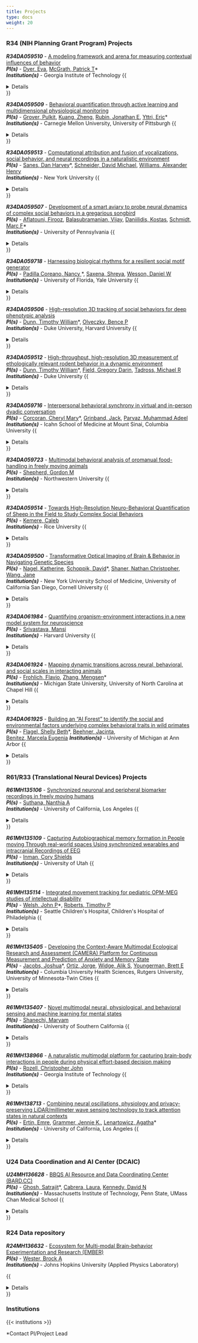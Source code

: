 ```yaml
---
title: Projects
type: docs
weight: 20
---
```


### R34 (NIH Planning Grant Program) Projects

<link rel="stylesheet" href="/css/projects.css">
<div class="hover-block">

**_R34DA059510_** - [A modeling framework and arena for measuring contextual influences of behavior](https://reporter.nih.gov/search/lVXfsunpaUqfmTQW0jRXmA/project-details/10786801) \
**_PI(s)_** - [Dyer, Eva](mailto:evadyer@gatech.edu),
    [McGrath, Patrick T](mailto:patrick.mcgrath@biology.gatech.edu)\* \
**_Institution(s)_** - Georgia Institute of Technology
  {{<details>}}
  Social behaviors are essential for survival and reproduction. They also evolve quite rapidly and can vary even among closely related species. Traditionally, social behaviors are very difficult to study because of the complexity of their input, requiring conspecifics to trigger aggressive, cooperative, parental, or reproductive behaviors. Additionally, contextual data is important, such as hierarchical status and environmental factors can also play a role. This grant will propose to create a behavioral arena capable of mimicking natural environments that are required for social reproductive behaviors, including interactions between a large number of conspecifics, environmental factors such as male displays, and contextual data such as hierarchical status between various males. Tools will be created to track animals in this arena and build a computational frame work to measure and compare social behavioral dynamics. This work will utilize Lake Malawi cichlids, a powerful evolutionary model for identification of genes and neural circuit changes associated with differences in behavior. This project will generate new tools and datasets for modeling social behaviors, paving the way for a large-scale R01.

 {{< ytube MaA-DtQvqig >}}

  {{</details>}}

</div>

<div class="hover-block">

**_R34DA059509_** - [Behavioral quantification through active learning and multidimensional physiological monitoring](https://reporter.nih.gov/search/9wx4cEt5ske-A88YXC9tyA/project-details/10786800) \
**_PI(s)_** - [Grover, Pulkit](mailto:pgrover@andrew.cmu.edu),
  [Kuang, Zheng](mailto:zhengkua@andrew.cmu.edu),
  [Rubin, Jonathan E](mailto:jonrubin@pitt.edu),
  [Yttri, Eric](mailto:eyttri@andrew.cmu.edu)\* \
**_Institution(s)_** - Carnegie Mellon University, University of Pittsburgh
  {{<details>}}
Naturalistic contexts provide the opportunity to study the brain and behavior in response to the ethological problems an animal is evolutionarily designed to solve. We seek to expand the capabilities of our current behavioral segmentation approaches to provide a more precise and comprehensive account of behavior. By incorporating recent innovations in machine learning, segmentation approaches that can account for behavioral dynamics at multiple timescales, and increased breadth in the sampling modalities used to classify behaviors, we will create a toolkit that our team and others can make use of to quantify complex, spontaneous behaviors. We will implement an analysis pipeline to capture and make use of patterns of mouse body position, vocalizations, and arousal states. We also aim to capitalize on recent insights into the role of the gut-brain axis in shaping behavior. After validating our acquisition and analytical approaches, we will monitor these outputs in response to controlled, parametric environmental manipulations in two distinct, ethologically-relevant contexts: intruder response to resident urine signals and limited access to water. The exploratory data collected in these experiments will be vital to validating our algorithmic advances and for piloting future grant proposals. The foundation of this work is a diverse team approach. Our team, comprised of experts in social behavior ethology, microbiota research information theory, and data-driven computational modeling, will take an end-to end approach in executing this proposal. By starting with experimental design informed by all parties, we will ensure that the resulting pipeline possesses sufficient structure and richness for meaningful analysis. the team will help guide long-term research avenues that are both ethologically appropriate and computationally rigorous. Lastly, we recognize that open access will greatly accelerate the validation and adoption of these technologies, a stated aim of this RFA. Dissemination and access to our deliverables will benefit substantially from ongoing relationships with the Pittsburgh Supercomputing Center and OpenBehavior. The partnered hardware and software advances of Aim 1a and 1b represent the overarching goal of this proposal, an advanced and comprehensive behavior segmentation platform. Aim 2 will interrogate temporally- dynamic urine protein signals and Aim 3 will study how progressively increasing thirst induced through water- restriction affect neurobehavioral measures. These contexts will be used to benchmark the broad applicability of Aim 1 – as well as to explore the potential to address targeted research questions within these frameworks.

{{< ytube HSftxi1jjnQ >}}

  {{</details>}}
</div>

<div class="hover-block">

**_R34DA059513_** - [Computational attribution and fusion of vocalizations, social behavior, and neural recordings in a naturalistic environment](https://reporter.nih.gov/search/rGFBDprnTkuFAoKdn5poIQ/project-details/10786899) \
**_PI(s)_** - [Sanes, Dan Harvey](mailto:dhs1@nyu.edu)\*,
  [Schneider, David Michael](mailto:david.schneider@nyu.edu),
  [Williams, Alexander Henry](mailto:ahwillia@stanford.edu) \
**_Institution(s)_** - New York University
{{<details>}}
Social vocalizations and movement-generated sounds often provide pivotal knowledge about an animal’s identity, location, or state, yet most studies of natural behavior fail to integrate acoustic information with simultaneous recordings of high-dimensional neural activity and behavioral dynamics. This proposal will develop novel experimental and computational methods to attribute vocal and non-vocal sounds to individuals in a naturalistic, acoustically complex, multi-animal environment. By integrating this rich acoustic information with simultaneous video and wireless neural recordings, we seek to predict auditory cortical responses to auditory cues, as a function of social context and individual identity within the family. Aim 1 will develop new tools with which to attribute vocal and non-vocal sounds to individual animals in a multi-animal setting (i.e., the “who said what” problem). In Aim 1A, we will collect, curate, and publicly release a range of benchmark datasets containing simultaneous camera and microphone array recordings of multi-animal interactions with ground truth labels of sound sources. We will use these benchmarks to validate new models for sound localization. In Aim 1B, we will develop and release deep learning models that localize sounds with calibrated confidence intervals, using synchronized video measurements to enhance predictions. Aim 2 will use these tools to identify archetypal, acoustically-driven social behaviors. We will establish a new experimental paradigm that permits months-long monitoring of rodent social behavior in a large, naturalistic environment with simultaneous camera and microphone array recordings. Using this data, we will develop novel data analytic approaches that leverage synchronized audio and video data streams to identify social interaction sequences. A key goal is to assess individual differences in social behavior across families. Aim 3 is a proof-of-concept experiment in which we determine how acoustically-driven social behaviors (established in Aim 2) predict auditory cortex responses to both vocal or movement-generated sounds. To accomplish this, we will make continuous wireless electrophysiological recordings from the auditory cortex of adolescent and adult gerbils within their naturalistic family environment. We will build regression models to infer our ability to predict neural responses from auditory/behavioral covariates (encoding models).

{{< ytube B9KeJtfWnoI >}}

{{</details>}}
  </div>

<div class="hover-block">

**_R34DA059507_** - [Development of a smart aviary to probe neural dynamics of complex social behaviors in a gregarious songbird](https://reporter.nih.gov/search/8oyFUGQ1mUW_hivhx91O7A/project-details/10786687) \
**_PI(s)_** - [Aflatouni, Firooz](mailto:firooz@seas.upenn.edu),
    [Balasubramanian, Vijay](mailto:vijay@physics.upenn.edu),
    [Daniilidis, Kostas](mailto:kostas@cis.upenn.edu),
    [Schmidt, Marc F](mailto:marcschm@sas.upenn.edu)\*\
**_Institution(s)_** - University of Pennsylvania
{{<details>}}
The nervous system of social species has evolved to perceive and evaluate signals within a social context. Social information therefore must impact how the brain processes information, yet little is still known about how the brain integrates social information to produce actions in a social context. This lack of knowledge exists in part because social context is difficult to quantify and because the majority of studies are performed in species that do not have a particularly rich social structure. Here we propose to study the brown-headed cowbird (Molothrus ater), a highly gregarious songbird species whose social behavior has been well studied and where vocal and non-vocal communication signals form a central and critical component of its social system. We have created a “smart aviary” equipped with cameras and microphones that is capable of monitoring behavior in each individual during the entire breeding season. Our aim is to create a fully automated system using computer vision and machine learning technology to evaluate moment-to- moment behavioral interactions between all member of the group (9 females and 7 males) over the entire breeding season. We have assembled an interdisciplinary team of engineers, neurobiologists and computational scientists, to create a platform where we can record dynamics quantify learning directly the segment invasive in enable social develop quantify associated social and evaluate how brain are shaped within a complex social context over an ethologically relevant timescale. To moment-to-moment behavior in each individual bird, we are developing a novel machine approach that tracks each bird and predicts its position, orientation, pose, and shape from images using artificial neural networks and a 3D articulated mesh model. By collecting output of the model over consecutive frames we will obtain a pose trajectory, which we will and classify into discrete behaviora l types. We also aim to develop a miniature non- wirelessly powered and transmitting recording device optimized for long duration recording our aviary that critically does not impact bird individual or social behavior. Such a device would us to link neural activation patterns to discrete behavioral events (e.g. male song) within the context in which these specific events occurred. Supplied with our rich dataset, we aim to mathematical tools necessary to generate social network models that will allow us to the specific state of the bird social network associated with neural activation patterns with individual behavioral events. To the best of our nowledge, the proposal to link network state to neural activation in a precise quantitative manner has never before been , k attempted. Through these efforts, we will be well positioned to subsequently pursue a Targeted Brain Circuits Projects R01 to investigate in a quantitative manner how social context influences brain activity.

{{< ytube n4FWn-C7soc >}}

{{</details>}}
  </div>

<div class="hover-block">

**_R34DA059718_** - [Harnessing biological rhythms for a resilient social motif generator](https://reporter.nih.gov/search/O078sWhnFkaeTno7iDSyBw/project-details/10797723) \
**_PI(s)_** - [Padilla Coreano, Nancy ](mailto:npadillacoreano@ufl.edu)\*,
    [Saxena, Shreya](mailto:shreya.saxena@yale.edu),
    [Wesson, Daniel W](mailto:danielwesson@ufl.edu) \
**_Institution(s)_** - University of Florida, Yale University
{{<details>}}
How does the brain enable social interactions? The study of social behavior in non-human animals has long relied on coarse behavioral metrics like time spent interacting with another animal or simply the numbers of interactions. Although this approach has informed major insights into neural circuits which have a role in sociability, we still do not know how these circuits orchestrate patterns of social behaviors, especially under different social contexts where interactions have nuanced differences. Our long-term goal is to identify the neural mechanisms supporting social behavior in affiliative vs. antagonistic social contexts. To close the knowledge gap towards this goal, in this R34 we will build artificial intelligence (AI) tools that are capable of integrating multivariate sources of behavior data to quantify spatiotemporal signatures or “motifs” of diverse repertoires of social behaviors. Behavioral motifs have the potential to be captured by means of examining concurrent autonomic rhythms, especially breathing and heart rate. Indeed, we have long known that changes in the frequency of these rhythms coincide with specific affective and behavioral contexts. However, spatiotemporal signatures of social behaviors have not been captured in prior studies which have considered either breathing or heart rate in isolation. Nor have prior studies unleashed the potential to identify novel social behavioral motifs by using these autonomic rhythms in combination with video measures. The research objective of this Brain Initiative proposal is to develop semi-supervised artificial intelligence methods that result in a hierarchical multi-timescale model of social behavioral motifs directly from video, breathing, heart rate, and movement data via a head-mounted accelerometer. To accomplish this, we will use partial labels of mouse social behaviors, as well as physiologic measurements, in order to elucidate the full range of social behavior motifs across affiliative vs. antagonistic contexts. In Aim 1, we will define low-dimensional social behavioral states while incorporating autonomic rhythms, while in Aim 2, we will elucidate a multi-timescale hierarchical representation of social behavior in affiliative vs. agonistic social contexts. For both aims, we will integrate computer vision techniques with high-dimensional video and physiological data from mice while varying their isolation levels and who they are interacting with. The end-product will be a validated toolkit enabling the sensitive and robust identification of behavioral motifs. The easy-to-use toolkit which we call the Social Motif generator (So-Mo) will enable future studies to probe neural circuits during complex mouse behaviors at unprecedented resolution.

{{< ytube hkFxcOOYQCs >}}

{{</details>}}
  </div>

<div class="hover-block">

**_R34DA059506_** - [High-resolution 3D tracking of social behaviors for deep phenotypic analysis](https://reporter.nih.gov/search/t8WADFOb80WhM891u1bwgg/project-details/10786685) \
**_PI(s)_** - [Dunn, Timothy William](mailto:timothy.dunn@duke.edu)\*,
    [Olveczky, Bence P](mailto:olveczky@fas.harvard.edu) \
**_Institution(s)_** - Duke University, Harvard University
{{<details>}}
The aim of this proposal is to plan for and deliver a proof-of-concept solution for an innovative and easy-to-use experimental platform for measuring and quantifying social behaviors in animal models. Efforts during this initial grant period will be restricted to rats and mice, experimental animals with rich social behaviors, but we hope in future iterations of this program to expand also to other model organisms, including birds and monkeys. To capture kinematic details of whole- body movement during social behaviors requires novel solutions for dealing with the inevitable occlusions that results from social interactions. To overcome the limitations of current approaches we will build and validate a novel deep neural network that learns to combine images across multiple synchronized cameras and infer the 3D physical coordinates of multiple animals. Preliminary studies have been very positive and suggest large improvements over current methods both when it comes to the range of social behaviors that can be tracked and the precision with which they can be measured. Importantly, all new technology will be readily shared with the scientific community, thereby leveraging from this single grant the potential for numerous investigators to dramatically improve the efficiency of their research programs requiring rigorous quantitative descriptions of animal behavior
{{</details>}}
  </div>

<div class="hover-block">

**_R34DA059512_** - [High-throughput, high-resolution 3D measurement of ethologically relevant rodent behavior in a dynamic environment](https://reporter.nih.gov/search/KBKLXTA2UEOKMLhYCQIvZg/project-details/10786883) \
**_PI(s)_** - [Dunn, Timothy William](mailto:timothy.dunn@duke.edu)\*,
    [Field, Gregory Darin](mailto:greg.d.field@gmail.com),
    [Tadross, Michael R](mailto:michael.tadross@duke.edu) \
**_Institution(s)_** - Duke University
{{<details>}}
The aim of this proposal is to develop an innovative new system, including hardware assemblies and machine learning algorithms, for continuous, high-resolution 3D quantification of behavioral and eliciting stimulus dynamics in a natural mouse prey capture paradigm. The system will satisfy a critical unmet need for an easily adoptable, modern behavioral measurement technology that extends well beyond current offerings, which are difficult to set up and limited largely to measuring spontaneous animal movement in impoverished, static environments. Our system consists of a 3D convolutional neural network processing multi-perspective video recordings to provide detailed measurements of both predator (mouse) and prey (cricket) spatiotemporal movement patterns within an enclosed, compact apparatus permitting precise control over the visual environment. To reduce implementation complexity and enhance usability in other labs, the system will use only a single commercial video camera and a set of low-cost mirrors to provide the multiple perspectives required for 3D behavior tracking. By using only a single camera, we also reduce the instrument’s physical footprint, thus facilitating high-throughput studies across multiple setups. Furthermore, our 3D tracking algorithm will be built to support out-of-the-box generalization to cloned setups, meaning other labs can immediately start doing science with the instrument without laborious data labeling and training steps. As part of our system, we will also develop new methods for analyzing the rich 3D mouse and cricket data to isolate key kinematic and action variables along with comprehensive characterization of stimulus-behavior relationships. We will then investigate how these new measurements can be used to better understand retinitis pigmentosa and Parkinson’s disease. Preliminary experiments have been quite successful and illustrate the promise and power of our approach to collect large amounts of quantitative behavior data and identify new phenotypes of motor disorders. As our vision is to make as large of an impact as possible, our system and datasets will be shared openly with community to catalyze a wide range of new research into brain function and treatments for neurological disease.

{{< ytube ZkcWHpCSxBY >}}

{{</details>}}
  </div>

<div class="hover-block">

**_R34DA059716_** - [Interpersonal behavioral synchrony in virtual and in-person dyadic conversation](https://reporter.nih.gov/search/PkNqY-ET0kW0D3SfO6MoLA/project-details/10797870) \
**_PI(s)_** - [Corcoran, Cheryl Mary](mailto:cheryl.corcoran@mssm.edu)\*,
    [Grinband, Jack](mailto:jg2269@cumc.columbia.edu),
    [Parvaz, Muhammad Adeel](mailto:muhammad.parvaz@mssm.edu) \
**_Institution(s)_** - Icahn School of Medicine at Mount Sinai, Columbia University
{{<details>}}
Human dyadic social communication entails a rich repertoire of expression, including not only face expression (and gaze), but also acoustics (prosody and pauses) turn-taking, gestures and language. Communication has evolved in humans within a social context, beginning with the parent-infant dyad, with mirroring of facial expressions and sounds. Its natural ecology is face-to-face dyadic interactions, both in-person and increasingly via remote platforms for teleconferencing and telehealth. Social communication is a “complex orchestration” in real time: its signals are multiple and temporally offset. It is a continuous exchange that is highly coordinated between speakers, with norms for turn-taking and alignment of face expression, gesture, semantic content and speech rates. As yet, a critical gap exists in that we lack the tools to quantify and analyze temporal patterns of multimodal communication behavior between two individuals in face-to-face communication, in an ecologically valid setting, that have the same rigor and reproducibility as do hyperscanning approaches to record brain activity during dyadic conversation. This tool must be developed to realize the true potential of second-person neuroscience. This planning proposal for tool development entails several key activities, beginning with the convening of a diverse multidisciplinary team of experts from various fields, including ethics/regulatory, anthropology, cognitive neuroscience, computer science, engineering, physics, mathematics, psychiatry and neurology. This team will discuss ethics, diversity, paradigm development, and computational frameworks, and providing iterative feedback and convening also with advocacy groups. Also, we will build two testing rooms for multimodal recording of dyadic communication, to demonstrate feasibility of acquiring and synching high temporal resolution data. Pilot EEG hyperscanning will be done concurrently in a subcohort. Further, given increased use of teleconferencing, dyadic communication data will be collected via remote platform and compared with in-person data, to determine how information may be degraded by differences in resolution and streaming delays. We will also develop computational frameworks for analyses of multimodal data.

{{< ytube KqGUlUjEi1I >}}

{{</details>}}
  </div>

<div class="hover-block">

**_R34DA059723_** - [Multimodal behavioral analysis of oromanual food-handling in freely moving animals](https://reporter.nih.gov/search/5Wc6Oe9LGk6OglJVMNeRKw/project-details/10795435) \
**_PI(s)_** - [Shepherd, Gordon M](mailto:g-shepherd@northwestern.edu) \
**_Institution(s)_** - Northwestern University
{{<details>}}
Oromanual food-handling – in which the hands and forelimbs work in a coordinated manner with the mouth and jaw to manipulate and consume a food item – is a fundamental behavior common to many rodent species as well as primates. Despite its ethological significance, oromanual food-handling has received remarkably little experimental attention, reflecting the technical challenges of recording at sufficient spatiotemporal resolution a behavior involving small, fast, and often visually occluded movements. We recently initiated efforts to overcome these challenges, developing paradigms for analyzing food-handling in mice using high-speed close-up video methods coupled with AI-based kinematic tracking. Here we propose to build on these advances through a set of planning activities leading to a powerful new approach for in-depth investigation of this behavior. The overall objective is to develop new experimental and analytical paradigms for recording food-handling behavior with high spatiotemporal resolution in freely moving animals, with a focus on understanding how elemental sub- movements are assembled into distinct goal-directed actions coordinated across multiple body parts. The technical approach includes design of a videographic recording arena incorporating a robotic camera positioning system. Electromyography from jaw-controller and forelimb muscles in freely moving mice will enable characterization of the elements of dexterous coordination involved in manipulating the food with both hands and jaw. Intranasal detection of breathing will enable characterization of sniff-related movements during food- handling, posited to represent an additional aspect of the behavior engaging the olfactory and respiratory systems. Exploratory studies will extend the approach in comparative, ecological, and developmental directions. The analytical approach will conceptualize the behavior in terms of the multiple components of the motor plant and behavioral modes and actions, including detailed ethogramming and incorporating machine learning-based tracking, modeling, and related computational methods. The anticipated results will constitute an innovative paradigm for quantitative analysis of food-handling, setting the stage for a future investigation of the neural mechanisms of this natural form of goal-directed dexterous behavior. Results from this research program furthermore have high potential to identify common principles of natural, complex, motor behavior in mammals in general.

{{< ytube 0ZzUiG_UxnU >}}
{{</details>}}

  </div>

<div class="hover-block">

**_R34DA059514_** - [Towards High-Resolution Neuro-Behavioral Quantification of Sheep in the Field to Study Complex Social Behaviors](https://reporter.nih.gov/search/5Wc6Oe9LGk6OglJVMNeRKw/project-details/10786956) \
**_PI(s)_** - [Kemere, Caleb](mailto:caleb.kemere@rice.edu) \
**_Institution(s)_** - Rice University
{{<details>}}
Social animals, including humans, engage in complex collective behaviors in the field. While there are simple models of collective decision making and movement that are amenable to study in traditional laboratory environments, they inevitably fail to capture the full complexity of natural behaviors as they occur in the field. Moreover, standard mammalian laboratory species either exhibit only simple social behaviors (e.g., mice) or are too challenging to house in large groups (e.g., primates). Here, we will leverage decades of extensive experience studying sheep in their normal pasture settings and during interactions between ewes and their lambs. We propose to develop a paradigm for acquiring high resolution (in space and time) measurements of individual herd members, including head-mounted devices to sense their visual sensorium. We will test these devices in existing herds maintained for agricultural study, while also developing a robust paradigm for conducting neural recording experiments. If successful this work will lay the foundation for future study of the neural circuits underlying complex collective behaviors in a large-brained highly social animal model.

{{< ytube fEmt-34_POg >}}

{{</details>}}
  </div>

<div class="hover-block">

**_R34DA059500_** - [Transformative Optical Imaging of Brain & Behavior in Navigating Genetic Species](https://reporter.nih.gov/search/ftmhALHbiUCuSoFidVtlvQ/project-details/10786461) \
**_PI(s)_** - [Nagel, Katherine](mailto:katherine.nagel@nyumc.org),
    [Schoppik, David](mailto:david.schoppik@nyulangone.org)\*,
    [Shaner, Nathan Christopher](mailto:ncshaner@ucsd.edu),
    [Wang, Jane](mailto:zw24@cornell.edu) \
**_Institution(s)_** - New York University School of Medicine, University of California San Diego, Cornell University
{{<details>}}
Our long-term goal is to define general principles that connect neuronal activity to unconstrained behaviors in natural sensory environments. Achieving this goal will require the development of new tools to quantitatively compare behavior across species in complex environments and to monitor neural activity in freely moving an- imals. Here we propose to bring together a diverse, multi-disciplinary team of five labs with a track record of productively measuring and modeling neural activity and behavior. We will use two parallel approaches to make progress towards imaging neural activity from freely moving small genetic model organisms as they navigate complex sensory environments. In Aim 1 we will develop behavioral apparatus that allows for experimenter control of sensory stimuli (mechanosensory flow, odor, and visual stimuli) while monitoring unconstrained be- havior at two resolutions. Low resolution measurements allow for quantification of stimulus-guided navigation, while high resolution measurements allow for detailed quantification of body posture and limb kinematics, and will eventually permit imaging of neural activity. In Aim 2, we will develop bioluminescence-based transgenic animals and techniques for imaging neural activity in freely moving flies and fish. Optimization of these reagents and protocols will allow for eventual simultaneous measurements of neural activity and behavior in larger and more complex environments. This work draws on our collective expertise in quantitative behavior, biolumines- cent indicators, real-time tracking of animal behavior at high resolution, and physical modeling of animal behav- ior. This work will advance technologies for studying neural activity in unconstrained animals and establish a collaborative team to pursue this work.

{{< ytube r2glKpA6Iw4 >}}

{{</details>}}
  </div>

<div class="hover-block">

**_R34DA061984_** - [Quantifying organism-environment interactions in a new model system for neuroscience](https://reporter.nih.gov/search/hFek-6yOaEGZoxZ7-YsjoA/project-details/11036699) \
**_PI(s)_** - [Srivastava, Mansi](mailto:mansi@oeb.harvard.edu) \
**_Institution(s)_** - Harvard University
{{<details>}}
Naturalistic contexts provide the opportunity to study the brain and behavior in response to the ethological problems an animal is evolutionarily designed to solve. We seek to expand the capabilities of our current behavioral segmentation approaches to provide a more precise and comprehensive account of behavior. By incorporating recent innovations in machine learning, segmentation approaches that can account for behavioral dynamics at multiple timescales, and increased breadth in the sampling modalities used to classify behaviors, we will create a toolkit that our team and others can make use of to quantify complex, spontaneous behaviors. We will implement an analysis pipeline to capture and make use of patterns of mouse body position, vocalizations, and arousal states. We also aim to capitalize on recent insights into the role of the gut-brain axis in shaping behavior. After validating our acquisition and analytical approaches, we will monitor these outputs in response to controlled, parametric environmental manipulations in two distinct, ethologically-relevant contexts: intruder response to resident urine signals and limited access to water. The exploratory data collected in these experiments will be vital to validating our algorithmic advances and for piloting future grant proposals. The foundation of this work is a diverse team approach. Our team, comprised of experts in social behavior ethology, microbiota research information theory, and data-driven computational modeling, will take an end-to end approach in executing this proposal. By starting with experimental design informed by all parties, we will ensure that the resulting pipeline possesses sufficient structure and richness for meaningful analysis. the team will help guide long-term research avenues that are both ethologically appropriate and computationally rigorous. Lastly, we recognize that open access will greatly accelerate the validation and adoption of these technologies, a stated aim of this RFA. Dissemination and access to our deliverables will benefit substantially from ongoing relationships with the Pittsburgh Supercomputing Center and OpenBehavior. The partnered hardware and software advances of Aim 1a and 1b represent the overarching goal of this proposal, an advanced and comprehensive behavior segmentation platform. Aim 2 will interrogate temporally- dynamic urine protein signals and Aim 3 will study how progressively increasing thirst induced through water- restriction affect neurobehavioral measures. These contexts will be used to benchmark the broad applicability of Aim 1 – as well as to explore the potential to address targeted research questions within these frameworks.

{{</details>}}
</div>

<div class="hover-block">

**_R34DA061924_** - [Mapping dynamic transitions across neural, behavioral, and social scales in interacting animals](https://reporter.nih.gov/search/43F4LUV9IUK_i8S55hrndA/project-details/11035335) \
**_PI(s)_** - [Frohlich, Flavio](mailto:flavio_frohlich@med.unc.edu),
  [Zhang, Mengsen](mailto:mengsen@msu.edu)\* \
**_Institution(s)_** - Michigan State University, University of North Carolina at Chapel Hill
{{<details>}}
Mapping dynamic transitions across neural, behavioral, and social scales in interacting animals Human and animal behavior is shaped by many processes across spatiotemporal scales – from the activities of neurons to the dynamics of social interaction. Mapping behavior and brain dynamics across scales is key to a systemic understanding of cognition, neuropsychiatric disorders, and developing personalized interventions. In social neuroscience, the mapping between social behavior and brain dynamics was primarily achieved by constraining the behavior to a well-controlled, low-dimensional task space, where common linear statistical methods suffice to discover cross-scale relations. However, the complex, dynamic, and interactive nature of real-world social interaction is largely lost in such task-constrained settings. More recently, both human and animal social neuroscience began to embrace a multi-brain interactive approach, where brain activities were simultaneously recorded and found to be synchronized during live social interaction. Without task constraints, animals can adopt and transition between a diverse range of behavioral patterns, which are signs of nonlinear, high-dimensional dynamical systems. There is a critical need for a computational-experimental framework to characterize the complex dynamics of naturalistic interaction and connect them across neural and behavior scales. The main objective of this project is to develop a computational-experimental framework to construct multiscale models of naturalistic social interaction connecting the spiking dynamics of neurons, brain oscillations, body movements, and macroscopic behavioral states. To achieve this objective, the project will utilize simultaneously recorded behavioral and electrophysiology data from ferrets during naturalistic interaction. Ferrets are chosen as a model of dynamic social interaction for their high social skills and complex visuomotor communication, which allows for fine-grained characterization of social dynamics based on expressive body movements. At the neural level, ferrets’ frontoparietal networks exhibit similar oscillations to those of humans that were found to synchronize during social interaction, paving the way to future comparative studies. Animal data also provides the opportunity to include neuronal activity in the multiscale framework, which is not commonly accessible in humans. Computationally, the toolbox will build upon recent advances in topological time series analysis to extract states and transitions from complex dynamics at different scales of measurements, combined with computer vision techniques for motion tracking, machine learning for cross- scale mapping of state transitions, and expert annotations. This project integrates diverse perspectives from cognitive social neuroscience to nonlinear dynamics, computational topology, and machine learning. The project will significantly impact neuroscience by providing much-needed tools to examine multiscale relations in the brain and behavior in real-world settings and the future design of state-dependent treatments for neuropsychiatric and behavioral disorders, combining pharmacological treatments, brain stimulations, and psychosocial interventions.

  {{</details>}}
</div>

<div class="hover-block">

**_R34DA061925_** - [Building an “AI Forest” to identify the social and environmental factors underlying complex behavioral traits in wild primates](https://reporter.nih.gov/search/ExyDubmq-06Qzj272RAFyQ/project-details/11035427) \
**_PI(s)_** - [Flagel, Shelly Beth](mailto:sflagel@med.umich.edu)\*,
  [Beehner, Jacinta](mailto:jbeehner@umich.edu), \
  [Benitez, Marcela Eugenia](mailto:marcela.benitez@emory.edu)
**_Institution(s)_** - University of Michigan at Ann Arbor
{{<details>}}
With the advent of new technologies to probe brain-behavior relationships deeper than ever before, the field of behavioral neuroscience finds itself at a crossroads for translation. The rich theoretical foundations upon which many behavioral assays are based have largely been lost; and factors known to impact motivated behavior, such as social and environmental challenges, tend to be ignored. Here, the rich neurobiological understanding that has been obtained from captive animals will be leveraged to assess individual differences in motivated behavior that derive from social and/or environmental adversity (or advantage) in a natural environment. Laboratory-based paradigms will be brought to a wild population of ~350 white-faced capuchin monkeys (Cebus imitator) living in a small, tractable forest in Costa Rica (Taboga Forest Reserve). Approximately 70 of these capuchins have been tracked and studied near-daily for the past 7 years, generating a rich life-history database for these individuals. These capuchins are habituated to humans and readily interact with stimuli on experimental platforms. But importantly, they are also exposed to the natural elements – predators, droughts, disease, and social adversaries – without human intervention. This project will lay the groundwork for an Artificial Intelligence (AI) Forest that will transform our ability to study these animals as they develop, live, and die in their natural environment. The AI Forest will be the first of its kind; an experimental forest allowing us to probe laboratory-based behaviors in a wild primate population. Smart testing stations will be placed throughout the forest to assess reward valuation, inhibitory control, and behavioral flexibility. A visual deep-learning algorithm will be harnessed to recognize individuals as they voluntarily approach and perform at testing stations. The AI system will automatically guide capuchins through experiments, allowing them to “self-pace” as they complete each assessment. Data collection at the smart testing stations will be automated, potentially yielding the largest dataset of its kind from a wild primate population. In addition, a vocal deep-learning algorithm will be used to track movements of individuals and groups and to detect their social and environmental challenges (intergroup and predator encounters). The multidimensional behavioral and environmental data will be integrated to examine the impact of environmental adversity (or advantage) on behavioral traits across the lifespan. This AI Forest represents an exciting possibility of what the future of behavioral neuroscience could be – bridging studies of complex behaviors with function (adaptive evolution) – to inform translational science and ultimately enhance our understanding of human health and disease.

  {{</details>}}
</div>

### R61/R33 (Translational Neural Devices) Projects

<div class="hover-block">

**_R61MH135106_** - [Synchronized neuronal and peripheral biomarker recordings in freely moving humans](https://reporter.nih.gov/search/iYWuFLFKV02NMxjmWYBzoA/project-details/10792386) \
**_PI(s)_** - [Suthana, Nanthia A](mailto:nsuthana@mednet.ucla.edu) \
**_Institution(s)_** - University of California, Los Angeles
{{<details>}}
 Recent technological advancements have allowed for single-neuron and intracranial electroencephalographic (iEEG) recordings in freely moving humans. However, these implanted neural recording devices have not been integrated with non-invasive peripheral biochemical recordings. The emergence of an experimental platform combining mobile deep brain recordings with wearable biochemical and biophysical sensors for use in real-world settings is unprecedented. The proposed project will develop a novel platform that enables simultaneous single- neuron or iEEG, biochemical (cortisol, epinephrine), and biophysical (heart rate, skin conductance, and body and eye movements) activity to be recorded in freely moving human participants. As proof-of-concept, we will use this platform to investigate the neural and peripheral biomarker mechanisms underlying approach-avoidance behaviors during spatial navigation. Through an interdisciplinary collaboration between UCLA, Stanford University, and the Veteran’s Administration Greater Los Angeles Healthcare System (VAGLAHS), the program will have access to human participants whom will have implanted electrodes within prefrontal cortex, amygdala, hippocampus, or nucleus accumbens regions. The proposed project outcomes will empower future studies and other researchers to investigate, for the first-time, deep brain and peripheral biomarker mechanisms underlying freely moving human behavior in naturalistic and ecologically valid environments.

{{< ytube mk94g6Q3Wfc >}}

{{</details>}}
</div>

<div class="hover-block">

**_R61MH135109_** - [Capturing Autobiographical memory formation in People moving Through real-world spaces Using synchronized wearables and intracranial Recordings of EEG](https://reporter.nih.gov/search/d5uHWn4kKEmuyUDa6pyaNg/project-details/10792324) \
**_PI(s)_** - [Inman, Cory Shields](mailto:cory.inman@psych.utah.edu) \
**_Institution(s)_** - University of Utah
{{<details>}}
This project aims to unlock the potential of combining wearable mobile recording devices, such as smartphones with continuous audio-visual, accelerometry, GPS, subjective report, autonomic physiology, and wearable eye tracking recordings, with precisely synchronized intracranial neural recordings during real-world behaviors. Autobiographical memory (AM) formation is a critical human behavior that has been difficult to study with traditional neuroimaging methods. It involves a range of real-world cognitive processes, including attention, decision making, emotion, episodic memory, social interactions, and navigation. AM refers to memory for one’s own life experiences. AMs are typically more detailed and personal than general episodic memories and due to this feature have thus been difficult to capture as they are being formed, particularly the neural correlates of AM encoding. By studying how the brain processes, encodes, and retrieves verifiable, real-world autobiographical experiences, we hope to gain new insights into cognitive and neural processes that can fail in neurological disorders like Alzheimer’s disease. There is a critical need to develop technical, methodological, and computational approaches to understanding the cognitive and neural mechanisms underlying memory-related behaviors in continuous, complex real-world settings, to then translate this understanding into reliable treatments for enhancing memory or cognition in daily life. The proposed project will take important first steps towards addressing these dire needs with a novel and unique approach to recording directly from the human brain as people navigate and create AMs in the temporal contexts and at the spatial scales of daily life. By capturing electrophysiological recordings synchronized with a novel experiential recording device, our project will take the key translational step needed to push our neuroscientific insights of autobiographical memory from the laboratory to one day restoring real-world memory for those suffering from devastating memory disorders. As neural stimulation tools and techniques for memory enhancement develop, insights from the proposed study will establish the foundation on which to build neuromodulation approaches that can rescue memory during real-world experiences. Thus the proposed research project aims to develop a smartphone-based recording application (CAPTURE app; R61 phase) synchronized with wearables and invasive neural recordings during real-world behaviors like autobiographical memory encoding (R33 phase). We will develop novel recording and analytic methods for integrating multimodal data streams with invasive neural recordings in humans during real-world experiences. Over 2,000 potential research participants have sensing and stimulation devices (i.e., NeuroPace Responsive Neurostimulation System; RNS) chronically implanted in their brains for the treatment of epilepsy in the U.S. Our next-generation tool and approach will allow us to precisely capture real-world behaviors that encompass a variety of cognitive processes like autobiographical memory formation, and synchronize this data with direct neural recordings in humans.

{{< ytube U3NI1GoKWlY >}}
{{</details>}}
</div>

<div class="hover-block">

**_R61MH135114_** - [Integrated movement tracking for pediatric OPM-MEG studies of intellectual disability](https://reporter.nih.gov/search/OyGvzxrwu0mcaz0ainOjYw/project-details/10792146) \
**_PI(s)_** - [Welsh, John P](mailto:jpwelsh@uw.edu)\*,
    [Roberts, Timothy P](mailto:robertstim@chop.edu) \
**_Institution(s)_** - Seattle Children's Hospital, Children's Hospital of Philadelphia
{{<details>}}
This R61/R33 project will develop an advanced technology for non-invasive recording of whole-brain physiology with synchronized video-tracking of movement for use in children with intellectual disability and will use it to elucidate the brain-circuit electrophysiology of intellectual development. The technological advances will have immediate benefits for pediatric neurology and will be widely applicable to many neurological disorders in which safe and convenient, non-invasive recordings of brain physiology are desired to inform diagnosis, prognosis, and treatment. The R61 phase will be performed by FieldLine Medical (Boulder, CO) which will contribute their recent advances in optically-pumped magnetometer magnetoencephalography (OPM-MEG), a transformative technology for safe, physiological brain imaging that greatly increases sensitivity to brain electrical signals as compared to SQUID-MEG and EEG and provides greater coverage than invasive electrophysiology. FieldLine will: 1) expand the capabilities of their HEDscan OPM-MEG system, as a “wearable” brainwave scanning technology, for high-fidelity MEG recordings in freely moving children; and 2) integrate synchronized video- tracking of voluntary movements for kinematic analysis to create a technology named HEDscanV. The R33 phase will deploy HEDscanV in two pediatric neuroscience laboratories at the Children's Hospital of Philadelphia and Seattle Children's Research Institute. After validating HEDscanV in children against SQUID-MEG, the R33 phase will leverage advances in autism research enabled by sensory, motor, and associative learning paradigms that were developed by the MPIs to identify intellectual disability with high accuracy. By disseminating HEDscanV and sensory-motor paradigms across clinical sites in Philadelphia and Seattle, we will work together to identify the bandwidths of electrical activity coherence in brain circuits at the interface of movement and cognition that promote intellectual development. Our success will be ensured by the support of two nationally-recognized autism centers at the University of Washington and Children's Hospital of Philadelphia, where high-fidelity clinical assessments and diagnostic testing will be conducted. By establishing the locations and bandwidths of activity coherence in the brains of children that promote intellectual development, the project will begin to lay the essential groundwork needed to establish therapies intending to normalize brain pathophysiology and facilitate intellectual development in children with neurodevelopmental disorders.

{{< ytube 5iO5Z2OdP58 >}}
{{</details>}}
</div>

<div class="hover-block">

**_R61MH135405_** - [Developing the Context-Aware Multimodal Ecological Research and Assessment (CAMERA) Platform for Continuous Measurement and Prediction of Anxiety and Memory State](https://reporter.nih.gov/search/mVgOCnwbrEKKmaPwBpSCqQ/project-details/10801782) \
**_PI(s)_** - [Jacobs, Joshua](mailto:joshua.jacobs@columbia.edu)\*,
    [Ortiz, Jorge](mailto:jorge.ortiz@rutgers.edu),
    [Widge, Alik S](mailto:awidge@umn.edu),
    [Youngerman, Brett E](mailto:bey2103@cumc.columbia.edu) \
**_Institution(s)_** - Columbia University Health Sciences, Rutgers University, University of Minnesota-Twin Cities
{{<details>}}
This project seeks to develop the CAMERA (Context-Aware Multimodal Ecological Research and Assessment) platform, a state-of-the-art open multimodal hardware/software system for measuring human brain–behavior relationships. CAMERA will record neural, physiological, behavioral, and environmental signals, as well as measurements from ecological momentary assessments (EMAs), to develop a continuous high-resolution prediction of a person’s level of anxiety and cognitive performance. CAMERA will provide a significant advance over current methods for human behavioral measurement because it leverages the complementary features of multimodal data sources and combines them with interpretable machine learning to predict human behavior. A further distinctive aspect of CAMERA is that it incorporates context-aware, adaptive EMA, where the timing of assessments depend on the subject’s physiology and behavior to improve response rates and model learning. Our initial work on CAMERA focuses on predicting anxiety state and concurrent memory performance, but the platform is flexible for use in various domains. Our work on CAMERA consists of two phases. First, in the R61 phase, we will develop the CAMERA hardware/software framework, which includes methods for recording continuous neural, physiologic, audiovisual, and smartphone-usage data (Aim 1) and synchronizing these signals with intermittent EMAs (Aim 2). After demonstrating that CAMERA can successfully combine multimodal features to predict a subject’s anxiety state and memory efficiency (Aim 3), we will proceed to the R33 phase of the project. In the R33, we will use CAMERA in conjunction with closed-loop neurostimulation to modulate the subject’s anxiety state and associated memory performance (Aim 1), and to characterize the causal effect of modulation on neural, physiologic, and behavioral biomarkers (Aim 2). Beyond our initial work in the domain of anxiety and memory, we anticipate that CAMERA will have widespread impact by providing a general platform for exploratory and hypothesis-driven research on various aspects of complex human internal states, behavior, and cognition in real-world environments while minimizing burden on subjects.

{{< ytube o7JEJvQqAmI >}}
{{</details>}}
</div>

<div class="hover-block">

**_R61MH135407_** - [Novel multimodal neural, physiological, and behavioral sensing and machine learning for mental states](https://reporter.nih.gov/search/asKY5_5QYEehWfAu-Lbsiw/project-details/10800578) \
**_PI(s)_** - [Shanechi, Maryam](mailto:shanechi@usc.edu) \
**_Institution(s)_** - University of Southern California
{{<details>}}
Studying how human brain activity gives rise to mental states can reveal the neural mechanisms of emotional functioning and provide novel neural-physiological markers to enable personalized therapies for diverse mental disorders. For brain monitoring alone, intracranial EEG (iEEG) can measure multi-region multiday brain activity with high temporal resolution. However, the above goals hinge upon the ability for simultaneous brain-behavior monitoring, which remains immensely difficult for mental states due to challenges on the physiology, behavior, machine learning, and ethics fronts. First, physiological monitoring beyond a single modality – e.g., electrodermal vs. cortisol – is not possible with current wearables and the demonstrated wearables do not measure cortisol. Second, behavioral monitoring during intracranial recordings is largely limited to self-reports, which are sparse. Also, while social processes are a major trans-diagnostic domain of emotional functioning in NIMH’s RDoC framework and adversely affected in diverse mental disorders, they are largely absent in current brain-behavior monitoring, which does not afford systematic scalable measurement of mental states during social interactions. Third, modeling of concurrent neural-physiological-behavioral data introduces a machine learning challenge, involving many modalities, nonlinearity, and mixed behaviorally relevant and irrelevant dynamics to dissociate. Finally, there are ethical issues. We build an interdisciplinary team of engineers, psychiatrists and behavioral scientists, computer scientists, neurosurgeons, neuroscientists, and neuroethicists to address these challenges. We will develop novel software and hardware tools to enable multimodal neural-physiological-behavioral sensing and machine learning for mental states within social processes and beyond. The R61 in years 1- 4 will develop and validate the tools in healthy subjects (Aims 1,2) and in epilepsy patients with already-implanted iEEG electrodes which cover many regions related to mental states (Aim 3). In R61, we develop i) an integrated wearable skin-like sensor for multimodal physiological, biomechanical, and cortisol sensing; ii) conversational virtual humans to evoke naturalistic social processes and enable emotion recognition using multimodal audio- visual-language modalities; and iii) a nonlinear, multimodal, brain-behavior modeling, learning, and inference framework for mental states. We will also study the ethics of multimodal data collection, mental privacy, and self- trust. Once the R61 tools are validated, we will combine them with intracranial brain activity in epilepsy patients in R33 in year 5 to learn multimodal biomarkers of mental states. Our approach spans multiple RDoC systems including Negative Valence, Arousal and Regulatory Systems, and Social Processes. It enables several levels of analysis including Circuits, Physiology, Behavior, and Self-Report. These systems span diverse disorders such as anxiety and depression. Thus, our multimodal, convergent, and integrated approach will likely enable unique brain-behavior insights into human emotion functioning applicable to broad domains of mental health.

{{< ytube kx8T7nlCCuU >}}

{{</details>}}
</div>

<div class="hover-block">

**_R61MH138966_** - [A naturalistic multimodal platform for capturing brain-body interactions in people during physical effort-based decision making](https://reporter.nih.gov/search/ocooiBN0NUmcs3Ih1txsDw/project-details/11046239) \
**_PI(s)_** - [Rozell, Christopher John](mailto:crozell@gatech.edu) \
**_Institution(s)_** - Georgia Institute of Technology
{{<details>}}
The challenge of understanding how neural activity results in human behavior and cognition in health and disease is a crucial one for neuroscience. Traditional research methods often employ abstract tasks focusing on discrete cognitive processes, which may not fully capture the complexity of real-world behaviors and their neural underpinnings. This limitation has hindered progress in understanding and treating psychiatric disorders. In particular, motivational deficits, characterized by a reduced propensity to expend effort for rewarding outcomes, are pervasive across various disorders like major depression as well as many others (e.g., Parkinson's disease, schizophrenia). This deficit in effort-based decision- making (EBDM) leads to reduced quality of life in patients who experience these symptoms. To address this gap, there is a need to employ naturalistic paradigms with concurrent measurements of different systems of the body to characterize behavior comprehensively. The proposed project aims to develop and pilot a platform for synchronized multimodal measurement, the HOlistic Realtime Measurement of Effort-based deciSion-making (HORMES) system. The HORMES system will be centered around a new naturalistic EBDM (nEBDM) task in an immersive virtual environment requiring effortful locomotion. The system will measure behavior across decision-making, embodied, affective, and clinical domains, synchronized with measurements of relevant neural circuits at appropriate spatial and temporal scales, and include new analysis methods based on latent variable models to characterize brain-body interactions. The project consists of two phases: the R61 phase activities will include the design and refinement of the HORMES system using data from healthy participants and patients with major depression, while the R33 phase will pilot the system in a clinical trial with treatment-resistant depression patients undergoing subcallosal cingulate cortex deep brain stimulation. This experimental neuromodulation therapy often leads to changes in psychomotor, interoceptive, and cognitive symptoms at different timescales, as well as provides access to intracortical electrophysiology with extreme spatial specificity in a brain network known to be critical in nEBDM. Taken together, this trial is an ideal context for a pilot evaluation of the HORMES system in a longitudinal study. Furthermore, the project integrates neuroethics research and involves the creation of a Council of Lived Experience Advocates (CLEA), comprising patients with intracranial implants across a variety of disorders. The CLEA will provide input on the HORMES project and offer guidance on the ethical implications and future applications of high-resolution biobehavioral data. Successful completion of the project is expected to advance our understanding of motivational deficits and inform novel treatment for symptoms, representing a significant step towards bridging the gap between basic neuroscience research and clinical practice in psychiatry.

{{</details>}}
</div>

<div class="hover-block">

**_R61MH138713_** - [Combining neural oscillations, physiology and privacy-preserving LiDAR/millimeter wave sensing technology to track attention states in natural contexts](https://reporter.nih.gov/project-details/11037221) \
**_PI(s)_** - [Ertin, Emre](mailto:ertin.1@osu.edu),
    [Grammer, Jennie K.](mailto:jgrammer@seis.ucla.edu),
    [Lenartowicz, Agatha](mailto:alenarto@mednet.ucla.edu)\* \
**_Institution(s)_** - University of California, Los Angeles
{{<details>}}
Project Summary
Impairments of attention are common across neurodevelopmental disorders (e.g., ADHD), and contribute to
negative life outcomes such as in academic achievement. Critically, leading treatment strategies are ineffective
at improving educational outcomes. Lacking is assessment of attention deficits in real-life contexts, where
visuospatial attention circuitry is influenced by interactions with regulatory systems including arousal and
motivation. As such, tracking of neuro-behavioral attention states in natural environments has been
increasingly recognized as crucial to: (i) understanding the interaction between neural circuitry of attention and
regulatory influences, and (ii) identifying pathways to improving behavioral outcomes. Several technical
challenges in this effort exist, however, and include quantification and synchronization of objective measures
of such interacting systems with neural indicators of attention, portability of such multi-modal assessment
systems, and increasingly, protection of privacy, with video recordings a gold standard in the field. The
objective of this R61/33 proposal is to address these challenges.
We will (Aim 1) develop an integrated, portable sensor suite for concurrent recording of neural activity,
physiological arousal, motor signals, and physical interactions in social environments. We will integrate our
previously developed tracking of neural oscillatory features of visual attention with additional sensors (heart
rate, motor, and novel LiDAR/millimeter wave sensing) to extract physiological and movement-derived
features of arousal and motivation. Project milestones quantify our aims to (i) optimize synchronization &
portability, while (ii) introducing privacy-preservation technology to eliminate reliance on video recordings, and
(iii) achieve above-chance classification of system states, and overall attention state as expressed in behavior.
Next, we will deploy this technology to explain and predict neuro-behavioral attention states during mock-
classroom and real-classroom learning activities, while manipulating contextual variables such as degree of
attention support (group vs individual work), motivation (rewarded activities) and arousal (testing context). We
will test the hypotheses (Aim 2) that (i) a multi-dimensional profile of attention states will improve prediction of
neural activity and behavioral attention states and delineate how visual attention circuitry and regulatory
influences interact in natural contexts, while also (ii) accounting for individual variability in inattention by
differentiating between causal pathways to inattention, and (iii) identifying individual learning contexts that
optimize an individual’s attention.
The result of the project will be a scalable, integrated, portable technology designed to improve the accuracy
of determining sources of inattention on individual basis, thus allowing for more targeted treatments.

{{</details>}}
</div>

### U24 Data Coordination and AI Center (DCAIC)

<div class="hover-block">

**_U24MH136628_** - [BBQS AI Resource and Data Coordinating Center (BARD.CC)](https://reporter.nih.gov/search/NfCIRcP5c0eqWjzBvOjD_g/project-details/10888562) \
**_PI(s)_** - [Ghosh, Satrajit](mailto:satra@mit.edu)\*,
    [Cabrera, Laura](mailto:lcabrera@psu.edu),
    [Kennedy, David N](mailto:David.Kennedy@umassmed.edu) \
**_Institution(s)_** - Massachusetts Institute of Technology, Penn State, UMass Chan Medical School
{{<details>}}
Understanding the complex relationship between brain activity and behavior is one of the most exciting and challenging pursuits in neuroscience. The proposed BBQS AI Resource and Data Coordinating Center (BARD.CC) aims to facilitate innovative research in this area by managing, sharing, and harnessing the power of vast amounts of data and machine learning resources generated by various projects within the BBQS consortium. We will focus on five interrelated aims: 1) Data Management; 2) Data Standards; 3) Machine Learning and Artificial Intelligence (ML/AI) Resources; 4) Data Ecosystem; and 5) Dissemination, Training, and Coordination. The first aim is to serve as a hub for efficient data curation, management, and sharing. We will collaborate with other BBQS projects and coordinate with existing BRAIN data archives to curate and harmonize project data. Data management will be handled by a combination of automated data ingestion and human oversight, transitioning to a fully automated system over time. We will work with scientists and relevant communities to implement robust quality assurance and control solutions. The second aim focuses on establishing data standards for novel sensors and multimodal data integration, as informed by the use of existing standards and best practices from similar efforts. We will aggregate relevant standards for data and metadata, data processing methods, appropriate ontologies, and common data elements, and adapt as needed for evolving methodologies. The third aim involves the development and definition of ML/AI resources for BBQS. We will evaluate and curate relevant ML/AI models and platforms, aggregating datasets, models, and other ML/AI resources from both within and outside the BBQS consortium. These resources will be made available to consortium members, with each resource's origin documented and evaluated for performance and ethical generation and use. Moreover, all models will be made available through public repositories, allowing for widespread access and utilization. The fourth aim involves creating a cloud-based data ecosystem and computational platform. We will collaborate with relevant archives and computing facilities to develop a computational platform in the cloud. This platform will enable access to and processing of even very large data sets with commonly used pipelines and provide a wide range of users, even those with limited resources, with computational capability to analyze and visualize data, models, and model outputs. Finally, the fifth aim is centered around efficient dissemination, training, and coordination of BBQS research resources. We will coordinate data sharing, offer training on relevant topics like neuroinformatics, neuroethics, and ML/AI, and maintain a consortium Web portal. Furthermore, center staff will coordinate consortium activities like meetings, working groups, and policy and ethics discussions, ensuring smooth and effective operation. In summary, BARD.CC aims to catalyze the discovery of valuable insights from intricate relationships between brain activity and behavior, which in turn could advance neuroscience and our understanding of the human mind.

{{< ytube SY5eT9EJljw >}}

{{</details>}}



</div>

### R24 Data repository
<div class="hover-block">

**_R24MH136632_** - [Ecosystem for Multi-modal Brain-behavior Experimentation and Research (EMBER)](https://reporter.nih.gov/search/WmrQyaKHvkSe5KZfddP37w/project-details/10888659) \
**_PI(s)_** - [Wester, Brock A](mailto:Brock.Wester@jhuapl.edu) \
**_Institution(s)_** - Johns Hopkins University (Applied Physics Laboratory)

{{<details>}}
Neuroscience research has historically relied on observing tightly controlled behaviors in siloed laboratory experiments, constraining our understanding of the neural bases of complex behaviors observed in naturalistic settings. With ongoing advances in unobtrusive sensing technology, artificial intelligence, and machine learning (AI/ML), and availability of computing power, the field of neuroscience has been afforded an opportunity to make large-scale discoveries hitherto unimaginable. For this to be realized, however, it is crucial to facilitate secondary analyses that cut across individual datasets, allowing for research that transcends individual project designs. Such a goal cannot be achieved without a data archive that provides a compelling technical solution for storing and curating datasets, and that provides close integration with analytical resources that require minimal technical expertise to be leveraged. Here, we propose the Ecosystem for Multi-modal Brain-behavior Experimentation and Research (EMBER), a data archive specifically tailored to serve the unique needs of the Brain Behavior Quantification and Synchronization (BBQS) research community, which will be at the forefront of advancing neurobehavioral knowledge in coming years. At the heart of EMBER is a scalable, hybrid data archive which will house and manage multimodal and multi-species data collected by diverse research groups. Crucially, our hybrid architecture will not only automatically execute the optimal storage scheme for different modalities of data, leveraging existing BRAIN Informatics resources, but also achieve dual objectives of ensuring the security of behavioral and environmental data — which may include Protected Health Information (PHI) and Personally Identifiable Information (PII) — as well as expediting querying and data access not only within BBQS datasets but also with other BRAIN resources. Different cadres of EMBER users, such as BBQS data generators, analysts, as well as the broader neuroscience community will be able to ingest, curate, and instigate discovery from data using a user-friendly portal that will streamline highly technical data harmonization and synchronization steps. In particular, development, testing, and deployment of analysis tools will be supported by cloud-based sandboxes that are seamlessly integrated with ML/AI resources developed by the BBQS Data Coordination and Artificial Intelligence Center (DCAIC). Integral to EMBER’s success will be acceptance in the community as the gold-standard engine for discovery, providing utility beyond being simply a passive, program-mandated data archive. Throughout its lifecycle, we will nurture bidirectional collaboration with the data generators, analysts, as well as the broader neuroscience research community to introduce and maintain tools for sharing, querying, and analyzing data. We anticipate that EMBER and associated data resources will maximize the BBQS program’s potential to reach its ambitious objectives of transforming our understanding of the link between brain and behavior.

{{< ytube SF1FJCZ4hvs >}}

{{</details>}}

</div>

### Institutions

{{< institutions >}}

<script>
 function openPage(pageUrl){
       window.open(pageUrl, "_self");
     }
</script>

\*Contact PI/Project Lead
